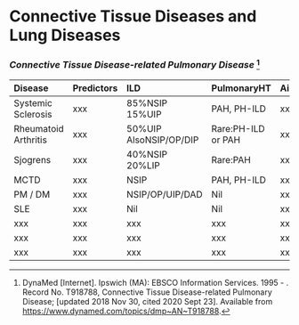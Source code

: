 # Connective Tissue Diseases and Lung Diseases

### *Connective Tissue Disease-related Pulmonary Disease* [^Woodhead2018]

| Disease              | Predictors | ILD                    | PulmonaryHT        | Airway | Pleural | Notes |
| :------------------- | :--------- | :--------------------- | :----------------- | :----- | :------ | :---- |
| Systemic Sclerosis   | xxx        | 85%NSIP  15%UIP        | PAH, PH-ILD        | xxx    | xxx     | xxx   |
| Rheumatoid Arthritis | xxx        | 50%UIP AlsoNSIP/OP/DIP | Rare:PH-ILD or PAH | xxx    | xxx     | xxx   |
| Sjogrens             | xxx        | 40%NSIP 20%LIP         | Rare:PAH           | xxx    | xxx     | xxx   |
| MCTD                 | xxx        | NSIP                   | PAH, PH-ILD        | xxx    | xxx     | xxx   |
| PM / DM              | xxx        | NSIP/OP/UIP/DAD        | Nil                | xxx    | xxx     | xxx   |
| SLE                  | xxx        | Nil                    | Nil                | xxx    | xxx     | xxx   |
| xxx                  | xxx        | xxx                    | xxx                | xxx    | xxx     | xxx   |
| xxx                  | xxx        | xxx                    | xxx                | xxx    | xxx     | xxx   |
| xxx                  | xxx        | xxx                    | xxx                | xxx    | xxx     | xxx   |

[^Woodhead2018]: DynaMed [Internet]. Ipswich (MA): EBSCO Information Services. 1995 - . Record No. T918788, Connective Tissue Disease-related Pulmonary Disease; [updated 2018 Nov 30, cited 2020 Sept 23]. Available from https://www.dynamed.com/topics/dmp~AN~T918788. 
